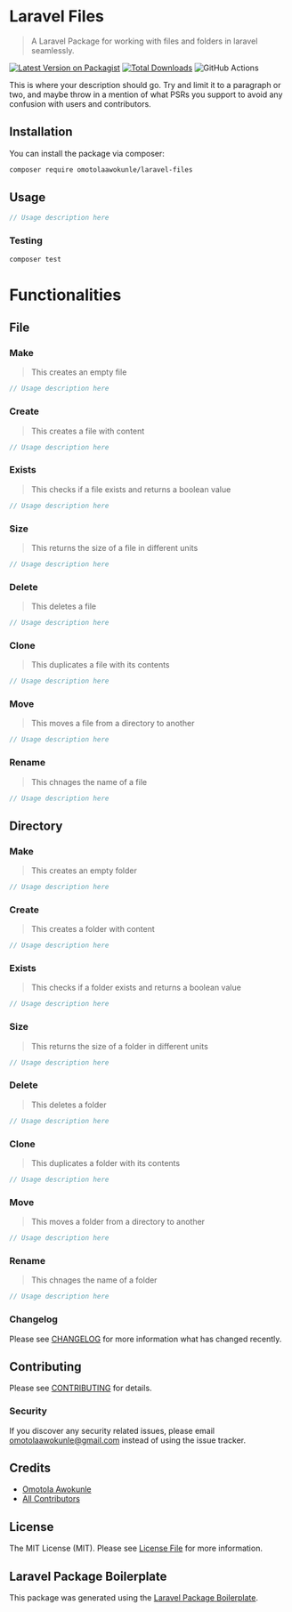 # Laravel Files

> A Laravel Package for working with files and folders in laravel seamlessly.

[![Latest Version on Packagist](https://img.shields.io/packagist/v/omotolaawokunle/laravel-files.svg?style=flat-square)](https://packagist.org/packages/omotolaawokunle/laravel-files)
[![Total Downloads](https://img.shields.io/packagist/dt/omotolaawokunle/laravel-files.svg?style=flat-square)](https://packagist.org/packages/omotolaawokunle/laravel-files)
![GitHub Actions](https://github.com/omotolaawokunle/laravel-files/actions/workflows/main.yml/badge.svg)

This is where your description should go. Try and limit it to a paragraph or two, and maybe throw in a mention of what PSRs you support to avoid any confusion with users and contributors.

## Installation

You can install the package via composer:

```bash
composer require omotolaawokunle/laravel-files
```

## Usage

```php
// Usage description here
```

### Testing

```bash
composer test
```

# Functionalities

## File

### Make
> This creates an empty file
```php
// Usage description here
```

### Create
> This creates a file with content
```php
// Usage description here
```

### Exists
> This checks if a file exists and returns a boolean value
```php
// Usage description here
```

### Size
> This returns the size of a file in different units
```php
// Usage description here
```

### Delete
> This deletes a file
```php
// Usage description here
```

### Clone
> This duplicates a file with its contents
```php
// Usage description here
```

### Move
> This moves a file from a directory to another
```php
// Usage description here
```

### Rename
> This chnages the name of a file
```php
// Usage description here
```

## Directory

### Make
> This creates an empty folder
```php
// Usage description here
```

### Create
> This creates a folder with content
```php
// Usage description here
```

### Exists
> This checks if a folder exists and returns a boolean value
```php
// Usage description here
```

### Size
> This returns the size of a folder in different units
```php
// Usage description here
```

### Delete
> This deletes a folder
```php
// Usage description here
```

### Clone
> This duplicates a folder with its contents
```php
// Usage description here
```

### Move
> This moves a folder from a directory to another
```php
// Usage description here
```

### Rename
> This chnages the name of a folder
```php
// Usage description here
```


### Changelog

Please see [CHANGELOG](CHANGELOG.md) for more information what has changed recently.

## Contributing

Please see [CONTRIBUTING](CONTRIBUTING.md) for details.

### Security

If you discover any security related issues, please email omotolaawokunle@gmail.com instead of using the issue tracker.

## Credits

-   [Omotola Awokunle](https://github.com/omotolaawokunle)
-   [All Contributors](../../contributors)

## License

The MIT License (MIT). Please see [License File](LICENSE.md) for more information.

## Laravel Package Boilerplate

This package was generated using the [Laravel Package Boilerplate](https://laravelpackageboilerplate.com).
